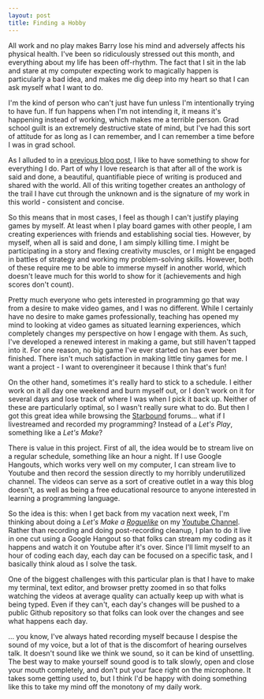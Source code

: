 ```yaml
---
layout: post
title: Finding a Hobby
---
```

All work and no play makes Barry lose his mind and adversely affects his
physical health. I've been so ridiculously stressed out this month, and
everything about my life has been off-rhythm. The fact that I sit in the lab
and stare at my computer expecting work to magically happen is particularly
a bad idea, and makes me dig deep into my heart so that I can ask myself what
I want to do.

I'm the kind of person who can't just have fun unless I'm intentionally trying
to have fun. If fun happens when I'm not intending it, it means it's happening
instead of working, which makes me a terrible person. Grad school guilt is an
extremely destructive state of mind, but I've had this sort of attitude for as
long as I can remember, and I can remember a time before I was in grad school.

As I alluded to in a
[previous blog post](http://isharacomix.org/2013/09/29/progression-in-games),
I like to have something to show for everything I do. Part of why I love
research is that after all of the work is said and done, a beautiful,
quantifiable piece of writing is produced and shared with the world. All of
this writing together creates an anthology of the trail I have cut through
the unknown and is the signature of my work in this world - consistent and
concise.

So this means that in most cases, I feel as though I can't justify playing
games by myself. At least when I play board games with other people, I am
creating experiences with friends and establishing social ties. However, by
myself, when all is said and done, I am simply killing time. I might be
participating in a story and flexing creativity muscles, or I might be engaged
in battles of strategy and working my problem-solving skills. However, both
of these require me to be able to immerse myself in another world, which doesn't
leave much for this world to show for it (achievements and high scores don't
count).

Pretty much everyone who gets interested in programming go that way from a
desire to make video games, and I was no different. While I certainly have no
desire to make games professionally, teaching has opened my mind to looking at
video games as situated learning experiences, which completely changes my
perspective on how I engage with them. As such, I've developed a renewed interest
in making a game, but still haven't tapped into it. For one reason, no big game
I've ever started on has ever been finished. There isn't much satisfaction in
making little tiny games for me. I want a project - I want to overengineer it
because I think that's fun!

On the other hand, sometimes it's really hard to stick to a schedule. I either
work on it all day one weekend and burn myself out, or I don't work on it for
several days and lose track of where I was when I pick it back up. Neither of
these are particularly optimal, so I wasn't really sure what to do. But then I
got this great idea while browsing the [Starbound](http://playstarbound.com)
forums... what if I livestreamed and recorded my programming? Instead of a 
*Let's Play*, something like a *Let's Make*?

There is value in this project. First of all, the idea would be to stream live
on a regular schedule, something like an hour a night. If I use Google Hangouts,
which works very well on my computer, I can stream live to Youtube and then
record the session directly to my horribly underutilized channel. The videos
can serve as a sort of creative outlet in a way this blog doesn't, as well as
being a free educational resource to anyone interested in learning a programming
language.

So the idea is this: when I get back from my vacation next week, I'm thinking
about doing a *Let's Make a [Roguelike](http://roguebasin.roguelikedevelopment.org)*
on my [Youtube Channel](http://youtube.com/IsharaComixVideos). Rather than
recording and doing post-recording cleanup, I plan to do it live in one cut using
a Google Hangout so that folks can stream my coding as it happens and watch it on
Youtube after it's over. Since I'll limit myself to an hour of coding each day,
each day can be focused on a specific task, and I basically think aloud as I
solve the task.

One of the biggest challenges with this particular plan is that I have to make my
terminal, text editor, and browser pretty zoomed in so that folks watching the
videos at average quality can actually keep up with what is being typed. Even if
they can't, each day's changes will be pushed to a public Github repository so
that folks can look over the changes and see what happens each day.

... you know, I've always hated recording myself because I despise the sound of
my voice, but a lot of that is the discomfort of hearing ourselves talk. It
doesn't sound like we think we sound, so it can be kind of unsettling. The best
way to make yourself sound good is to talk slowly, open and close your mouth
completely, and don't put your face right on the microphone. It takes some
getting used to, but I think I'd be happy with doing something like this to take
my mind off the monotony of my daily work.

